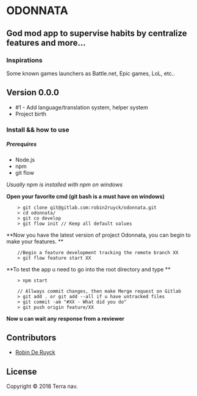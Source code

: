 # ODONNATA 
## God mod app to supervise habits by centralize features and more...
### Inspirations

Some known games launchers as Battle.net, Epic games, LoL, etc.. 


Version 0.0.0
---------------
- #1 - Add language/translation system, helper system 
- Project birth

### Install && how to use 

##### Prerequires
- Node.js
- npm
- git flow

_Usually npm is installed with npm on windows_

> 
**Open your favorite cmd (git bash is a must have on windows)**
```
    > git clone git@gitlab.com:robin2ruyck/odonnata.git
    > cd odonnata/
    > git co develop
    > git flow init // Keep all default values
```
**Now you have the latest version of project Odonnata, you can begin to make your features. **
```
    //Begin a feature development tracking the remote branch XX
    > git flow feature start XX
```
**To test the app u need to go into the root directory and type **
```
    > npm start
```
```
    // Allways commit changes, then make Merge request on Gitlab
    > git add . or git add --all if u have untracked files
    > git commit -am "#XX - What did you do"
    > git push origin feature/XX
```
**Now u can wait any response from a reviewer**

## Contributors
 
- [Robin De Ruyck](https://gitlab.com/robin2ruyck)

## License

Copyright © 2018 Terra nav.
